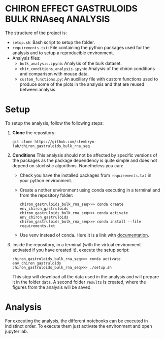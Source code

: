 # CHIRON EFFECT GASTRULOIDS BULK RNAseq ANALYSIS

The structure of the project is:

  - `setup.sh`: Bash script to setup the folder.
  - `requirements.txt`: File containing the python packages used for the analysis and to setup a reproducible environment.
  - Analysis files:
    - `bulk_analysis.ipynb`: Analysis of the bulk dataset.
    - `chir_conditions_analysis.ipynb`: Analysis of the chiron conditions and comparison with mouse data.
    - `custom_functions.py`: An auxiliary file with custom functions used to produce some of the plots in the analysis and that are reused between analysis.

# Setup

To setup the analysis, follow the following steps:

 1. **Clone** the repository:

    ```
    git clone https://github.com/stembryo-lab/chiron_gastruloids_bulk_rna_seq
    ```

 2. **Conditions** This analysis should not be affected by specific versions of the packages as the package dependency is quite simple and does not depend on stochstic algorithms. Nonetheless you can:
    
    - Check you have the installed packages from `requirements.txt` in your python environment.
    
    - Create a nother environment using conda executing in a terminal and from the repository folder:

        ```
        chiron_gastruloids_bulk_rna_seq>>> conda create env_chiron_gastruloids
        chiron_gastruloids_bulk_rna_seq>>> conda activate env_chiron_gastruloids
        chiron_gastruloids_bulk_rna_seq>>> conda install --file requirements.txt
        ```

    - Use venv instead of conda. Here it is a link with [documentation](https://packaging.python.org/en/latest/guides/installing-using-pip-and-virtual-environments/).

 3. Inside the repository, in a terminal (with the virtual environment activated if you have created it), execute the setup script:

    ```
    chiron_gastruloids_bulk_rna_seq>>> conda activate env_chiron_gastruloids
    chiron_gastruloids_bulk_rna_seq>>> ./setup.sh
    ```

    This step will download all the data used in the analysis and will prepare it in the folder `data`. A second folder `results` is created, where the figures from the analysis will be saved.

# Analysis

For executing the analysis, the different notebooks can be executed in indistinct order. To execute them just activate the environment and open jupyter lab.